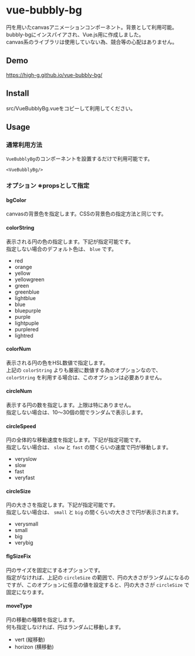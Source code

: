 # vue-bubbly-bg

円を用いたcanvasアニメーションコンポーネント。背景として利用可能。  
bubbly-bgにインスパイアされ、Vue.js用に作成しました。  
canvas系のライブラリは使用していない為、競合等の心配はありません。  

## Demo
https://high-g.github.io/vue-bubbly-bg/

## Install
src/VueBubblyBg.vueをコピーして利用してください。

## Usage

### 通常利用方法
`VueBubblyBg`のコンポーネントを設置するだけで利用可能です。
```
<VueBubblyBg/>
```

### オプション ※propsとして指定

#### bgColor
canvasの背景色を指定します。CSSの背景色の指定方法と同じです。

#### colorString
表示される円の色の指定します。下記が指定可能です。  
指定しない場合のデフォルト色は、 `blue` です。
- red
- orange
- yellow
- yellowgreen
- green
- greenblue
- lightblue
- blue
- bluepurple
- purple
- lightpuple
- purplered
- lightred

#### colorNum
表示される円の色をHSL数値で指定します。  
上記の `colorString` よりも厳密に数値する為のオプションなので、  
`colorString` を利用する場合は、このオプションは必要ありません。

####  circleNum
表示する円の数を指定します。上限は特にありません。  
指定しない場合は、10〜30個の間でランダムで表示します。

#### circleSpeed
円の全体的な移動速度を指定します。下記が指定可能です。  
指定しない場合は、 `slow` と `fast` の間くらいの速度で円が移動します。
- veryslow
- slow
- fast
- veryfast

#### circleSize
円の大きさを指定します。下記が指定可能です。  
指定しない場合は、 `small` と `big` の間くらいの大きさで円が表示されます。
- verysmall
- small
- big
- verybig

#### flgSizeFix
円のサイズを固定にするオプションです。  
指定がなければ、上記の `circleSize` の範囲で、円の大きさがランダムになるのですが、このオプションに任意の値を設定すると、円の大きさが `circleSize` で固定になります。

#### moveType
円の移動の種類を指定します。  
何も指定しなければ、円はランダムに移動します。
- vert (縦移動)
- horizon (横移動)
